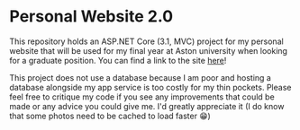 # Personal Website 2.0

This repository holds an ASP.NET Core (3.1, MVC) project for my personal website that will be used for my final year at Aston university when looking for a graduate position.
You can find a link to the site [here](https://www.johnny-le.me)!

This project does not use a database because I am poor and hosting a database alongside my app service is too costly for my thin pockets.
Please feel free to critique my code if you see any improvements that could be made or any advice you could give me. I'd greatly appreciate it (I do know that some photos need to be cached to load faster :grin:)
